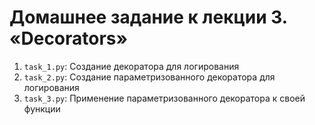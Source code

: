 # Домашнее задание к лекции 3. «Decorators»

1. `task_1.py`: Создание декоратора для логирования 
2. `task_2.py`: Создание параметризованного декоратора для логирования
3. `task_3.py`: Применение параметризованного декоратора к своей функции